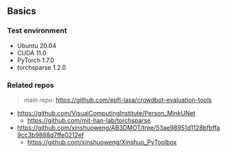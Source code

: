 ## Basics

### Test environment

- Ubuntu 20.04
- CUDA 11.0
- PyTorch 1.7.0
- torchsparse 1.2.0

### Related repos

> main repo: https://github.com/epfl-lasa/crowdbot-evaluation-tools

- https://github.com/VisualComputingInstitute/Person_MinkUNet
    - https://github.com/mit-han-lab/torchsparse
- https://github.com/xinshuoweng/AB3DMOT/tree/53ae98951d1128bfbffa9cc3b9888d7ffe0212ef
    - https://github.com/xinshuoweng/Xinshuo_PyToolbox
